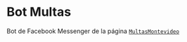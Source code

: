 # Bot Multas

Bot de Facebook Messenger de la página [`MultasMontevideo`](https://www.facebook.com/multasmontevideo)
